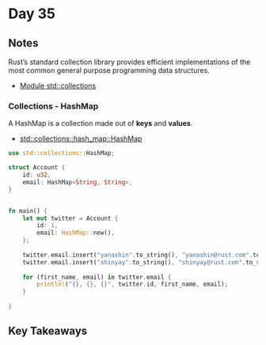 # Day 35

## Notes

Rust’s standard collection library provides efficient implementations of the most common general purpose programming data structures.

- [Module std::collections](https://doc.rust-lang.org/beta/std/collections/)

### Collections - HashMap

A HashMap is a collection made out of **keys** and **values**. 

- [std::collections::hash_map::HashMap](https://doc.rust-lang.org/beta/std/collections/hash_map/struct.HashMap.html)

```rust
use std::collections::HashMap;

struct Account {
    id: u32,
    email: HashMap<String, String>,
}


fn main() {
    let mut twitter = Account {
        id: 1,
        email: HashMap::new(),
    };
    
    twitter.email.insert("yanashin".to_string(), "yanashin@rust.com".to_string());
    twitter.email.insert("shinyay".to_string(), "shinyay@rust.com".to_string());
    
    for (first_name, email) in twitter.email {
        println!("{}, {}, {}", twitter.id, first_name, email);
    }
    
}
```

## Key Takeaways
